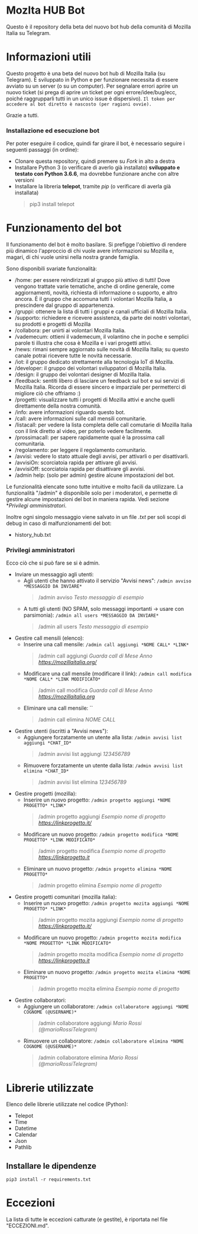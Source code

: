 # MozIta HUB Bot
Questo è il repository della beta del nuovo bot hub della comunità di Mozilla Italia su Telegram.


# Informazioni utili
Questo progetto è una beta del nuovo bot hub di Mozilla Italia (su Telegram).
È sviluppato in Python e per funzionare necessita di essere avviato su un server (o su un computer).
Per segnalare errori aprire un nuovo ticket (si prega di aprire un ticket per ogni errore/idee/bug/ecc, poiché raggrupparli tutti in un unico issue è dispersivo).
`Il token per accedere al bot diretto è nascosto (per ragioni ovvie).`

Grazie a tutti.

### Installazione ed esecuzione bot
Per poter eseguire il codice, quindi far girare il bot, è necessario seguire i seguenti passaggi (in ordine):
 - Clonare questa repository, quindi premere su *Fork* in alto a destra
 - Installare Python 3 (o verificare di averlo già installato) **sviluppato e testato con Python 3.6.6**, ma dovrebbe funzionare anche con altre versioni
 - Installare la libreria **telepot**, tramite *pip* (o verificare di averla già installata)
   > pip3 install telepot


# Funzionamento del bot
Il funzionamento del bot è molto basilare. Si prefigge l'obiettivo di rendere più dinamico l'approccio di chi vuole avere informazioni su Mozilla e, magari, di chi vuole unirsi nella nostra grande famiglia.

Sono disponibili svariate funzionalità:
 - /home: per essere reindirizzati al gruppo più attivo di tutti! Dove vengono trattate varie tematiche, anche di ordine generale, come aggiornamenti, novità, richiesta di informazione o supporto, e altro ancora. È il gruppo che accomuna tutti i volontari Mozilla Italia, a prescindere dal gruppo di appartenenza.
 - /gruppi: ottenere la lista di tutti i gruppi e canali ufficiali di Mozilla Italia.
 - /supporto: richiedere e ricevere assistenza, da parte dei nostri volontari, su prodotti e progetti di Mozilla
 - /collabora: per unirti ai volontari Mozilla Italia.
 - /vademecum: ottieni il vademecum, il volantino che in poche e semplici parole ti illustra che cosa è Mozilla e i vari progetti attivi.
 - /news: rimani sempre aggiornato sulle novità di Mozilla Italia; su questo canale potrai ricevere tutte le novità necessarie.
 - /iot: il gruppo dedicato strettamente alla tecnologia IoT di Mozilla.
 - /developer: il gruppo dei volontari sviluppatori di Mozilla Italia.
 - /design: il gruppo dei volontari designer di Mozilla Italia.
 - /feedback: sentiti libero di lasciare un feedback sul bot e sui servizi di Mozilla Italia. Ricorda di essere sincero e imparziale per permetterci di migliore ciò che offriamo :)
 - /progetti: visualizzare tutti i progetti di Mozilla attivi e anche quelli direttamente della nostra comunità.
 - /info: avere informazioni riguardo questo bot.
 - /call: avere informazioni sulle call mensili comunitarie.
 - /listacall: per vedere la lista completa delle call comutarie di Mozilla Italia con il link diretto al video, per poterlo vedere facilmente.
 - /prossimacall: per sapere rapidamente qual è la prossima call comunitaria.
 - /regolamento: per leggere il regolamento comunitario.
 - /avvisi: vedere lo stato attuale degli avvisi, per attivarli o per disattivarli.
 - /avvisiOn: scorciatoia rapida per attivare gli avvisi.
 - /avvisiOff: scorciatoia rapida per disattivare gli avvisi.
 - /admin help: (solo per admin) gestire alcune impostazioni del bot.

Le funzionalità elencate sono tutte intuitive e molto facili da utilizzare. La funzionalità "/admin" è disponibile solo per i moderatori, e permette di gestire alcune impostazioni del bot in maniera rapida. Vedi sezione **Privilegi amministratori*.

 

Inoltre ogni singolo messaggio viene salvato in un file *.txt* per soli scopi di debug in caso di malfunzionamenti del bot:
 - history_hub.txt

### Privilegi amministratori
Ecco ciò che si può fare se si è admin.
 - Inviare un messaggio agli utenti:
	- Agli utenti che hanno attivato il servizio "Avvisi news": `/admin avviso *MESSAGGIO DA INVIARE*`
	  > /admin avviso *Testo messaggio di esempio*
	- A tutti gli utenti (NO SPAM, solo messaggi importanti -> usare con parsimonia): `/admin all users *MESSAGGIO DA INVIARE*`
	  > /admin all users *Testo messaggio di esempio*
 - Gestire call mensili (elenco):
    - Inserire una call mensile: `/admin call aggiungi *NOME CALL* *LINK*`
      > /admin call aggiungi *Guarda call di Mese Anno* *https://mozillaitalia.org/*
    - Modificare una call mensile (modificare il link): `/admin call modifica *NOME CALL* *LINK MODIFICATO*`
      > /admin call modifica *Guarda call di Mese Anno* *https://mozillaitalia.org*
    - Eliminare una call mensile: ``
      > /admin call elimina *NOME CALL*
 - Gestire utenti (iscritti a "Avvisi news"):
    - Aggiungere forzatamente un utente alla lista: `/admin avvisi list aggiungi *CHAT_ID*`
      > /admin avvisi list aggiungi *123456789*
    - Rimuovere forzatamente un utente dalla lista: `/admin avvisi list elimina *CHAT_ID*`
      > /admin avvisi list elimina *123456789*
 - Gestire progetti (mozilla):
    - Inserire un nuovo progetto: `/admin progetto aggiungi *NOME PROGETTO* *LINK*`
      > /admin progetto aggiungi *Esempio nome di progetto* *https://linkprogetto.it/*
    - Modificare un nuovo progetto: `/admin progetto modifica *NOME PROGETTO* *LINK MODIFICATO*`
      > /admin progetto modifica *Esempio nome di progetto* *https://linkprogetto.it*
    - Eliminare un nuovo progetto: `/admin progetto elimina *NOME PROGETTO*`
      > /admin progetto elimina *Esempio nome di progetto*
 - Gestire progetti comunitari (mozilla italia):
    - Inserire un nuovo progetto: `/admin progetto mozita aggiungi *NOME PROGETTO* *LINK*`
      > /admin progetto mozita aggiungi *Esempio nome di progetto* *https://linkprogetto.it/*
    - Modificare un nuovo progetto: `/admin progetto mozita modifica *NOME PROGETTO* *LINK MODIFICATO*`
      > /admin progetto mozita modifica *Esempio nome di progetto* *https://linkprogetto.it*
    - Eliminare un nuovo progetto: `/admin progetto mozita elimina *NOME PROGETTO*`
      > /admin progetto mozita elimina *Esempio nome di progetto*
 - Gestire collaboratori:
	- Aggiungere un collaboratore: `/admin collaboratore aggiungi *NOME COGNOME (@USERNAME)*`
	  > /admin collaboratore aggiungi *Mario Rossi (@marioRossiTelegram)* 
	- Rimuovere un collaboratore: `/admin collaboratore elimina *NOME COGNOME (@USERNAME)*`
	  > /admin collaboratore elimina *Mario Rossi (@marioRossiTelegram)*

# Librerie utilizzate
Elenco delle librerie utilizzate nel codice (Python):
 - Telepot
 - Time
 - Datetime
 - Calendar
 - Json
 - Pathlib
 
## Installare le dipendenze

`pip3 install -r requirements.txt`
 
# Eccezioni
La lista di tutte le eccezioni catturate (e gestite), è riportata nel file "ECCEZIONI.md".
